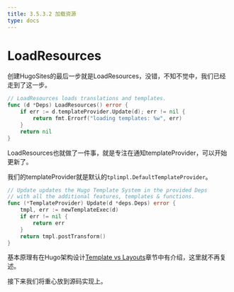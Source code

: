 ```yaml
---
title: 3.5.3.2 加载资源
type: docs
---
```


# LoadResources

创建HugoSites的最后一步就是LoadResources，没错，不知不觉中，我们已经走到了这一步。

```go
// LoadResources loads translations and templates.
func (d *Deps) LoadResources() error {
	if err := d.templateProvider.Update(d); err != nil {
		return fmt.Errorf("loading templates: %w", err)
	}
	return nil
}
```

LoadResources也就做了一件事，就是专注在通知templateProvider，可以开始更新了。

我们的templateProvider就是默认的`tplimpl.DefaultTemplateProvider`。

```go
// Update updates the Hugo Template System in the provided Deps
// with all the additional features, templates & functions.
func (*TemplateProvider) Update(d *deps.Deps) error {
	tmpl, err := newTemplateExec(d)
	if err != nil {
		return err
	}
	return tmpl.postTransform()
}
```

基本原理有在Hugo架构设计[Template vs Layouts](../../../arch/#模板的生命周期)章节中有介绍，这里就不再复述。

接下来我们将重心放到源码实现上。

